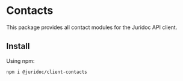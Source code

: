 # Contacts

This package provides all contact modules for the Juridoc API client.

## Install

Using npm:

```sh
npm i @juridoc/client-contacts
```
